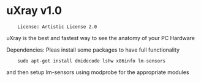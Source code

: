 uXray v1.0
=====
		License: Artistic License 2.0

uXray is the best and fastest way to see the anatomy of your PC Hardware

Dependencies: Pleas install some packages to have full functionality
		
		sudo apt-get install dmidecode lshw x86info lm-sensors

and then setup lm-sensors using modprobe for the appropriate modules

